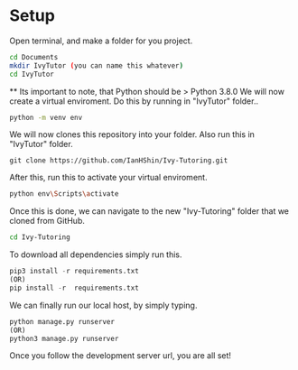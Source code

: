 # Setup  
Open terminal, and make a folder for you project.
```bash
cd Documents 
mkdir IvyTutor (you can name this whatever)
cd IvyTutor
``` 
** Its important to note, that Python should be > Python 3.8.0
We will now create a virtual enviroment. Do this by running in "IvyTutor" folder..
```bash
python -m venv env 
```
We will now clones this repository into your folder. Also run this in "IvyTutor" folder. 
```git
git clone https://github.com/IanHShin/Ivy-Tutoring.git
```
After this, run this to activate your virtual enviroment.
```bash 
python env\Scripts\activate 
```
Once this is done, we can navigate to the new "Ivy-Tutoring" folder that we cloned from GitHub. 
```bash
cd Ivy-Tutoring
```
To download all dependencies simply run this. 
```python 
pip3 install -r requirements.txt 
(OR)
pip install -r  requirements.txt
```
We can finally run our local host, by simply typing.
```python 
python manage.py runserver 
(OR)
python3 manage.py runserver
```
Once you follow the development server url, you are all set!



 
